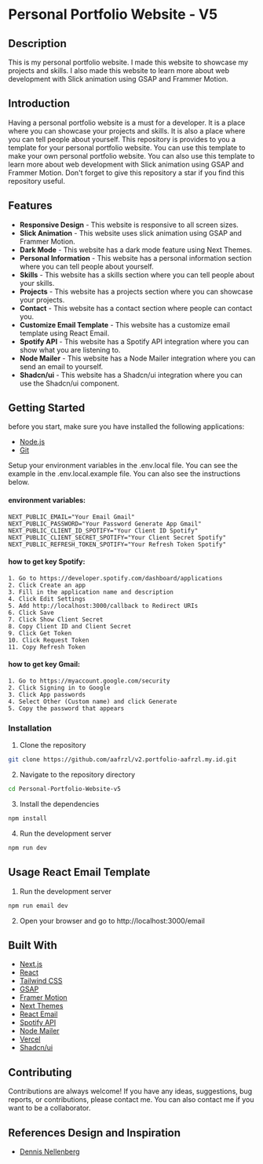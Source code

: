 # Personal Portfolio Website - V5

## Description

This is my personal portfolio website. I made this website to showcase my projects and skills. I also made this website to learn more about web development with Slick animation using GSAP and Frammer Motion.

## Introduction

Having a personal portfolio website is a must for a developer. It is a place where you can showcase your projects and skills. It is also a place where you can tell people about yourself. This repository is provides to you a template for your personal portfolio website. You can use this template to make your own personal portfolio website. You can also use this template to learn more about web development with Slick animation using GSAP and Frammer Motion. Don't forget to give this repository a star if you find this repository useful.

## Features

- **Responsive Design** - This website is responsive to all screen sizes.
- **Slick Animation** - This website uses slick animation using GSAP and Frammer Motion.
- **Dark Mode** - This website has a dark mode feature using Next Themes.
- **Personal Information** - This website has a personal information section where you can tell people about yourself.
- **Skills** - This website has a skills section where you can tell people about your skills.
- **Projects** - This website has a projects section where you can showcase your projects.
- **Contact** - This website has a contact section where people can contact you.
- **Customize Email Template** - This website has a customize email template using React Email.
- **Spotify API** - This website has a Spotify API integration where you can show what you are listening to.
- **Node Mailer** - This website has a Node Mailer integration where you can send an email to yourself.
- **Shadcn/ui** - This website has a Shadcn/ui integration where you can use the Shadcn/ui component.

## Getting Started

before you start, make sure you have installed the following applications:

- [Node.js](https://nodejs.org/en/download/)
- [Git](https://git-scm.com/downloads)

Setup your environment variables in the .env.local file. You can see the example in the .env.local.example file. You can also see the instructions below.

#### environment variables:

```
NEXT_PUBLIC_EMAIL="Your Email Gmail"
NEXT_PUBLIC_PASSWORD="Your Password Generate App Gmail"
NEXT_PUBLIC_CLIENT_ID_SPOTIFY="Your Client ID Spotify"
NEXT_PUBLIC_CLIENT_SECRET_SPOTIFY="Your Client Secret Spotify"
NEXT_PUBLIC_REFRESH_TOKEN_SPOTIFY="Your Refresh Token Spotify"
```

#### how to get key Spotify:
```
1. Go to https://developer.spotify.com/dashboard/applications
2. Click Create an app
3. Fill in the application name and description
4. Click Edit Settings
5. Add http://localhost:3000/callback to Redirect URIs
6. Click Save
7. Click Show Client Secret
8. Copy Client ID and Client Secret
9. Click Get Token
10. Click Request Token
11. Copy Refresh Token
```

#### how to get key Gmail:

```
1. Go to https://myaccount.google.com/security
2. Click Signing in to Google
3. Click App passwords
4. Select Other (Custom name) and click Generate
5. Copy the password that appears
```

### Installation

1. Clone the repository

```sh
git clone https://github.com/aafrzl/v2.portfolio-aafrzl.my.id.git
```

2. Navigate to the repository directory

```sh
cd Personal-Portfolio-Website-v5
```

3. Install the dependencies

```sh
npm install
```

4. Run the development server

```sh
npm run dev
```

## Usage React Email Template

1. Run the development server

```sh
npm run email dev
```

2. Open your browser and go to http://localhost:3000/email

## Built With

- [Next.js](https://nextjs.org/)
- [React](https://reactjs.org/)
- [Tailwind CSS](https://tailwindcss.com/)
- [GSAP](https://greensock.com/gsap/)
- [Framer Motion](https://www.framer.com/motion/)
- [Next Themes](https://github.com/pacocoursey/next-themes)
- [React Email](https://react.email/)
- [Spotify API](https://developer.spotify.com/documentation/web-api/)
- [Node Mailer](https://nodemailer.com/)
- [Vercel](https://vercel.com/)
- [Shadcn/ui](https://ui.shadcn.com/)

## Contributing

Contributions are always welcome! If you have any ideas, suggestions, bug reports, or contributions, please contact me. You can also contact me if you want to be a collaborator.

## References Design and Inspiration

- [Dennis Nellenberg](https://dennissnellenberg.com/)
